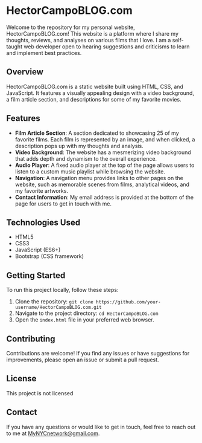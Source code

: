 # HectorCampoBLOG.com

Welcome to the repository for my personal website, HectorCampoBLOG.com! This website is a platform where I share my thoughts, reviews, and analyses on various films that I love. I am a self-taught web developer open to hearing suggestions and criticisms to learn and implement best practices.

## Overview

HectorCampoBLOG.com is a static website built using HTML, CSS, and JavaScript. It features a visually appealing design with a video background, a film article section, and descriptions for some of my favorite movies.

## Features

- **Film Article Section**: A section dedicated to showcasing 25 of my favorite films. Each film is represented by an image, and when clicked, a description pops up with my thoughts and analysis.
- **Video Background**: The website has a mesmerizing video background that adds depth and dynamism to the overall experience.
- **Audio Player**: A fixed audio player at the top of the page allows users to listen to a custom music playlist while browsing the website.
- **Navigation**: A navigation menu provides links to other pages on the website, such as memorable scenes from films, analytical videos, and my favorite artworks.
- **Contact Information**: My email address is provided at the bottom of the page for users to get in touch with me.

## Technologies Used

- HTML5
- CSS3
- JavaScript (ES6+)
- Bootstrap (CSS framework)

## Getting Started

To run this project locally, follow these steps:

1. Clone the repository: `git clone https://github.com/your-username/HectorCampoBLOG.com.git`
2. Navigate to the project directory: `cd HectorCampoBLOG.com`
3. Open the `index.html` file in your preferred web browser.

## Contributing

Contributions are welcome! If you find any issues or have suggestions for improvements, please open an issue or submit a pull request.

## License

This project is not licensed

## Contact

If you have any questions or would like to get in touch, feel free to reach out to me at [MyNYCnetwork@gmail.com](mailto:MyNYCnetwork@gmail.com).
